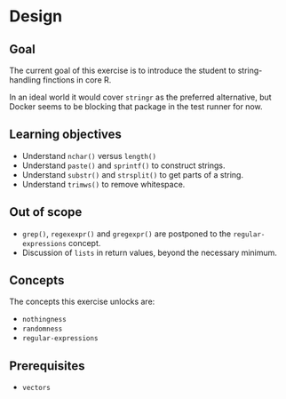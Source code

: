 # Design

## Goal

The current goal of this exercise is to introduce the student to string-handling finctions in core R.

In an ideal world it would cover `stringr` as the preferred alternative, but Docker seems to be blocking that package in the test runner for now.

## Learning objectives

- Understand `nchar()` versus `length()`
- Understand `paste()` and `sprintf()` to construct strings.
- Understand `substr()` and `strsplit()` to get parts of a string.
- Understand `trimws()` to remove whitespace.

## Out of scope

- `grep()`, `regexexpr()` and `gregexpr()` are postponed to the `regular-expressions` concept.
- Discussion of `lists` in return values, beyond the necessary minimum.

## Concepts

The concepts this exercise unlocks are:

- `nothingness`
- `randomness`
- `regular-expressions`

## Prerequisites

- `vectors`
